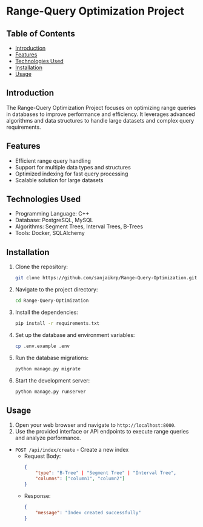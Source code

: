 # Range-Query Optimization Project

## Table of Contents
- [Introduction](#introduction)
- [Features](#features)
- [Technologies Used](#technologies-used)
- [Installation](#installation)
- [Usage](#usage)

## Introduction
The Range-Query Optimization Project focuses on optimizing range queries in databases to improve performance and efficiency. It leverages advanced algorithms and data structures to handle large datasets and complex query requirements.

## Features
- Efficient range query handling
- Support for multiple data types and structures
- Optimized indexing for fast query processing
- Scalable solution for large datasets

## Technologies Used
- Programming Language: C++
- Database: PostgreSQL, MySQL
- Algorithms: Segment Trees, Interval Trees, B-Trees
- Tools: Docker, SQLAlchemy

## Installation
1. Clone the repository:
    ```sh
    git clone https://github.com/sanjaikrp/Range-Query-Optimization.git
    ```
2. Navigate to the project directory:
    ```sh
    cd Range-Query-Optimization
    ```
3. Install the dependencies:
    ```sh
    pip install -r requirements.txt
    ```
4. Set up the database and environment variables:
    ```sh
    cp .env.example .env
    ```
5. Run the database migrations:
    ```sh
    python manage.py migrate
    ```
6. Start the development server:
    ```sh
    python manage.py runserver
    ```

## Usage
1. Open your web browser and navigate to `http://localhost:8000`.
2. Use the provided interface or API endpoints to execute range queries and analyze performance.


- `POST /api/index/create` - Create a new index
  - Request Body: 
    ```json
    {
        "type": "B-Tree" | "Segment Tree" | "Interval Tree",
        "columns": ["column1", "column2"]
    }
    ```
  - Response: 
    ```json
    {
        "message": "Index created successfully"
    }
    ```
